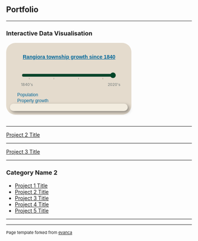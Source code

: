 ## Portfolio

---

### Interactive Data Visualisation 

<style type="text/css">	
  
    #play-controls {
        text-align: left;
        min-width: 320px;
        max-width: 320px;
        margin: 0 auto;
        padding: 5px 0 1em;
    }

    #play-controls * {
        display: inline-block;
        vertical-align: middle;
    }

	#steplist {
		display: none;
	}

	#slider-control-values {
		width: 270px;
		margin: 0px 10px 0px 30px;
		font-size: 10px;
        font-weight: 600;
		color: #8d918d;
	}
	
	.align-left {
		float: left;
	}
	
	.align-right {
		float: right;
	}

    #play-pause-button {
        width: 20px;
        height: 20px;
        text-align: center;
        font-size: 15px;
        cursor: pointer;
        color: #222;
        border: 0;
        background: transparent;
    }

    #play-range {
        margin: 2.5%;
        width: 80%;
        accent-color: #004529;
    }

    #play-output {
        font-family: Arial, Helvetica, sans-serif;
    }

    input[type="range"]::-moz-range-track {
        padding: 0 10px;
        background: repeating-linear-gradient(to right, 
            #ccc, 
            #ccc 10%, 
            #000 10%, 
            #000 11%, 
            #ccc 11%, 
            #ccc 20%);
	}

    #d3div {
        border-radius: 25px;
        background: #e4dbcd;
        padding: 10px; 
        width: 320px;
        height: auto;  
    }

    #d3div h4 a {
        margin: 10px 10px 10px 35px;
        font-family: sans-serif;
        font-size: 14px;
        font-weight: 600;
        color: #069; 
    }

    #divChart p, #divMap p {
        margin: 0px 0px 0px 20px;
        font-family: sans-serif;
        line-height: 16px;
        font-size: 12px;
        font-weight: 300;
        color: #069; 
    }
    
    
	#initialMap.hidden {
		display: none;
	}

    .propertylabel {
		font-family: Helvetica, sans-serif;
		font-size: 4px;
		fill: rgb(239,101,72);
		text-anchor: middle;
        display: none;
    }

    #divStoryBox {
        width: 300px;
        height: auto;
        padding: 10px;
        background-color: #f2ecdf;
        -webkit-border-radius: 10px;
        -moz-border-radius: 10px;
        border-radius: 10px;
        -webkit-box-shadow: 4px 4px 10px rgba(0, 0, 0, 0.4);
        -moz-box-shadow: 4px 4px 10px rgba(0, 0, 0, 0.4);
        box-shadow: 4px 4px 10px rgba(0, 0, 0, 0.4);
        pointer-events: none;
    }
			
	#divStoryBox.hidden {
		display: none;
	}

    #divStoryBox p {
        margin: 0;
        font-family: sans-serif;
        font-size: 12px;
        line-height: 16px;    
    }

</style>

<div id="d3div">
    <!-- Infographic title -->
    <h4><a href="/sample_page">Rangiora township growth since 1840</a></h4>
    <!-- Step slider with play/pause automation -->
    <div id="play-controls">
        <button id="play-pause-button" class="fa fa-play" title="play"></button>
        <input id="play-range" type="range" value="2020" min="1840" max="2020" step="10" list="steplist">
        <datalist id="steplist">
            <option>1850</option>
            <option>1900</option>
            <option>1950</option>
            <option>2000</option>
        </datalist>
        <output id="play-output" for="play-range" name="year"></output>
        <div id="slider-control-values">
            <div class="align-left">1840's</div>
            <div class="align-right">2020's</div>
            <div style="clear: both;"></div>
        </div>
    </div>
    <!-- Population bar chart -->
    <div id="divChart">
        <p>Population</p>
    </div>
    <!-- Properties map -->
    <div id="divMap">
        <p>Property growth</p>
    </div>
    <!-- Story box for text and images -->
    <div id="divStoryBox" >
        <p><strong><span id="storyBoxTitle" style="color: #069"></span></strong></p>
        <p><span id="storyBoxText"></span></p>
        <p><span id="storyBoxCitation" style="font-size: 9px; color: #8d918d"></span></p>
    </div>
</div>

<script src="https://d3js.org/d3.v7.min.js"></script>
<link rel="stylesheet" href="https://cdnjs.cloudflare.com/ajax/libs/font-awesome/4.7.0/css/font-awesome.min.css">
<script type="text/javascript">

    //Define Global variables
    const baseDataset = [ 
        { key: 0, decade: 1840, population: 0, color: `#004529`, text: `Prior to Ngati Toa's attack and destruction of Kaiapohia Pa in 1831, Ngai Tahu built pataka in Rangiora to store weapons and food.`, href: `https://waimakaririlibraries.com/__data/assets/pdf_file/0023/13874/Chapter-1-Breaching-the-Unknown-1.pdf`, image:`src="/images/Te_Rakawakaputa_sketch.png" alt="Te Rakawakaputa on the Korotuaheka in December 1848" height="90px" width="160px"`},		
        { key: 1, decade: 1850, population: 20, color: `#004529`, text: `In 1851, Charles Torlesse and John Boys, together with their wives (two Townsend sisters from Ferrymead - Alicia and Priscilla) were the first Europeans to build homes on recently acquired rural sections in Rangiora`, href: `https://waimakaririlibraries.com/__data/assets/pdf_file/0023/13874/Chapter-1-Breaching-the-Unknown-1.pdf`, image:`src="/images/Te_Rakawakaputa_sketch.png" alt="Te Rakawakaputa on the Korotuaheka in December 1848" height="90px" width="160px"`},		
        { key: 2, decade: 1860, population: 200, color: `#006837`, text: `1860's text`, href: `https://waimakaririlibraries.com/__data/assets/pdf_file/0023/13874/Chapter-1-Breaching-the-Unknown-1.pdf`, image:`src="/images/Te_Rakawakaputa_sketch.png" alt="Te Rakawakaputa on the Korotuaheka in December 1848" height="90px" width="160px"`},		
        { key: 3, decade: 1870, population: 750, color: `#238443`, text: `1870's text`, href: `https://waimakaririlibraries.com/__data/assets/pdf_file/0023/13874/Chapter-1-Breaching-the-Unknown-1.pdf`, image:`src="/images/Te_Rakawakaputa_sketch.png" alt="Te Rakawakaputa on the Korotuaheka in December 1848" height="90px" width="160px"`},
        { key: 4, decade: 1880, population: 1500, color: `#41ab5d`, text: `1880's text`, href: `https://waimakaririlibraries.com/__data/assets/pdf_file/0023/13874/Chapter-1-Breaching-the-Unknown-1.pdf`, image:`src="/images/Te_Rakawakaputa_sketch.png" alt="Te Rakawakaputa on the Korotuaheka in December 1848" height="90px" width="160px"`},
        { key: 5, decade: 1890, population: 1800, color: `#78c679`, text: `1890's text`, href: `https://waimakaririlibraries.com/__data/assets/pdf_file/0023/13874/Chapter-1-Breaching-the-Unknown-1.pdf`, image:`src="/images/Te_Rakawakaputa_sketch.png" alt="Te Rakawakaputa on the Korotuaheka in December 1848" height="90px" width="160px"`},
        { key: 6, decade: 1900, population: 1800, color: `#addd8e`, text: `1900's text`, href: `https://waimakaririlibraries.com/__data/assets/pdf_file/0023/13874/Chapter-1-Breaching-the-Unknown-1.pdf`, image:`src="/images/Te_Rakawakaputa_sketch.png" alt="Te Rakawakaputa on the Korotuaheka in December 1848" height="90px" width="160px"`},
        { key: 7, decade: 1910, population: 1800, color: `#d9f0a3`, text: `By the 1910's, Rangiora had still not grown much`, href: `https://waimakaririlibraries.com/__data/assets/pdf_file/0023/13874/Chapter-1-Breaching-the-Unknown-1.pdf`, image:`src="/images/Te_Rakawakaputa_sketch.png" alt="Te Rakawakaputa on the Korotuaheka in December 1848" height="90px" width="160px"`},
        { key: 8, decade: 1920, population: 2000, color: `#f7fcb9`, text: `1920's text`, href: `https://waimakaririlibraries.com/__data/assets/pdf_file/0023/13874/Chapter-1-Breaching-the-Unknown-1.pdf`, image:`src="/images/Te_Rakawakaputa_sketch.png" alt="Te Rakawakaputa on the Korotuaheka in December 1848" height="90px" width="160px"`},
        { key: 9, decade: 1930, population: 2100, color: `#ffffe5`, text: `1930's text`, href: `https://waimakaririlibraries.com/__data/assets/pdf_file/0023/13874/Chapter-1-Breaching-the-Unknown-1.pdf`, image:`src="/images/Te_Rakawakaputa_sketch.png" alt="Te Rakawakaputa on the Korotuaheka in December 1848" height="90px" width="160px"`},
        { key: 10, decade: 1940, population: 2300, color: `#fff7bc`, text: `1940's text`, href: `https://waimakaririlibraries.com/__data/assets/pdf_file/0023/13874/Chapter-1-Breaching-the-Unknown-1.pdf`, image:`src="/images/Te_Rakawakaputa_sketch.png" alt="Te Rakawakaputa on the Korotuaheka in December 1848" height="90px" width="160px"`},
        { key: 11, decade: 1950, population: 2800, color: `#fee391`, text: `1950's text`, href: `https://waimakaririlibraries.com/__data/assets/pdf_file/0023/13874/Chapter-1-Breaching-the-Unknown-1.pdf`, image:`src="/images/Te_Rakawakaputa_sketch.png" alt="Te Rakawakaputa on the Korotuaheka in December 1848" height="90px" width="160px"`},
        { key: 12, decade: 1960, population: 3500, color: `#fec44f`, text: `1960's text`, href: `https://waimakaririlibraries.com/__data/assets/pdf_file/0023/13874/Chapter-1-Breaching-the-Unknown-1.pdf`, image:`src="/images/Te_Rakawakaputa_sketch.png" alt="Te Rakawakaputa on the Korotuaheka in December 1848" height="90px" width="160px"`},
        { key: 13, decade: 1970, population: 4800, color: `#fe9929`, text: `1970's text`, href: `https://waimakaririlibraries.com/__data/assets/pdf_file/0023/13874/Chapter-1-Breaching-the-Unknown-1.pdf`, image:`src="/images/Te_Rakawakaputa_sketch.png" alt="Te Rakawakaputa on the Korotuaheka in December 1848" height="90px" width="160px"`} ,
        { key: 14, decade: 1980, population: 6400, color: `#ec7014`, text: `1980's text`, href: `https://waimakaririlibraries.com/__data/assets/pdf_file/0023/13874/Chapter-1-Breaching-the-Unknown-1.pdf`, image:`src="/images/Te_Rakawakaputa_sketch.png" alt="Te Rakawakaputa on the Korotuaheka in December 1848" height="90px" width="160px"`},
        { key: 15, decade: 1990, population: 8800, color: `#cc4c02`, text: `1990's text`, href: `https://waimakaririlibraries.com/__data/assets/pdf_file/0023/13874/Chapter-1-Breaching-the-Unknown-1.pdf`, image:`src="/images/Te_Rakawakaputa_sketch.png" alt="Te Rakawakaputa on the Korotuaheka in December 1848" height="90px" width="160px"`},
        { key: 16, decade: 2000, population: 10800, color: `#e31a1c`, text: `2000's text`, href: `https://waimakaririlibraries.com/__data/assets/pdf_file/0023/13874/Chapter-1-Breaching-the-Unknown-1.pdf`, image:`src="/images/Te_Rakawakaputa_sketch.png" alt="Te Rakawakaputa on the Korotuaheka in December 1848" height="90px" width="160px"`},
        { key: 17, decade: 2010, population: 12000, color: `#bd0026`, text: `2010's text`, href: `https://waimakaririlibraries.com/__data/assets/pdf_file/0023/13874/Chapter-1-Breaching-the-Unknown-1.pdf`, image:`src="/images/Te_Rakawakaputa_sketch.png" alt="Te Rakawakaputa on the Korotuaheka in December 1848" height="90px" width="160px"`},
        { key: 18, decade: 2020, population: 23000, color: `#800026`, text: `Following the Christchurch earthquakes in 2010 and 2011, many "red stickered" residents used their Government and insurance pay-outs to build new homes in Rangiora subdivisions, recently developed on ex-farmland beyond the original town "belts".`, href: `https://waimakaririlibraries.com/__data/assets/pdf_file/0023/13874/Chapter-1-Breaching-the-Unknown-1.pdf`, image:`src="/images/Te_Rakawakaputa_sketch.png" alt="Te Rakawakaputa on the Korotuaheka in December 1848" height="90px" width="160px"`}
    ];

    const decades = [];
    const colors = [];
    baseDataset.forEach(item => {
        decades.push(item.decade);
        colors.push(item.color);
    })

    let decadeValue = 2020;
    let dataset = baseDataset.slice(0,decades.indexOf(decadeValue)+1);
    let decadeValueDataObject = [baseDataset[decades.indexOf(decadeValue)]];
    const maxPopulation = d3.max(baseDataset, d => d.population);

    const w = 300;
    const h = 300;
    
    //HTML step slider control with play/pause button
    const playBtn = document.querySelector(`#play-pause-button`);
    let sliderTimer = undefined;

    function play(button) {         //Autoplay the slider, redrawing the Infograph at each slider step
        button.title = `pause`;
        button.className = `fa fa-pause`;
        sliderTimer = setInterval(function () {
            if (decadeValue >= decades[decades.length - 1]) {
                decadeValue = decades[0];
            } else {
                decadeValue += 10;
            }
            redraw(`autoSlide`);
        }, 1500);
    }

    function pause(button) {        //Pause the slider, either when manually moving the slider or when clicking the pause button
        button.title = `play`;
        button.className = `fa fa-play`;
        clearTimeout(sliderTimer);
        sliderTimer = undefined;
    }
    
    playBtn.addEventListener('click', function () {     //Toggle play and pause when the button has been clicked
        if (sliderTimer === undefined) {
            play(this);
        } else {
            pause(this);
        }
    });

    document.querySelector(`#play-range`).addEventListener(`input`, function (e) {      //Redraw the Infograph when the input has been manually changed
        pause(playBtn);
        decadeValue = parseInt(e.target.value);
        redraw(`manualSlide`);
    });
			
    //Create bar chart svg element, scales and axes
    const chartMargin = { top: 10, right: 10, bottom: 10, left: 10 };
    const chartWidth = 300 - chartMargin.left - chartMargin.right;
    const chartHeight = 60 - chartMargin.top - chartMargin.bottom;
    const barHeight = 20;

    const svgChart = d3
        .select(`div#divChart`)
        .append(`svg`)
        .attr(`width`, chartWidth + chartMargin.left + chartMargin.right)
        .attr(`height`, chartHeight + chartMargin.top + chartMargin.bottom)
        .append(`g`)
        .attr(`transform`, `translate(20,0)`);

    const xScale = d3.scaleLinear()
        .domain([0, maxPopulation])
        .range([0, chartWidth]);

    const yScale = d3.scaleBand()
        .domain([decadeValue])
        .rangeRound([0, chartHeight])
        .padding(0.15);

    const xAxis = d3.axisBottom(xScale).ticks(4, `,.3d`).tickSize(1);
    const yAxis = d3.axisLeft(yScale).tickValues([]);

    svgChart.append(`g`)
        .attr(`transform`, `translate(0,${chartHeight - 10})`)
        .call(xAxis)
        .call(g => g.select(`.domain`).remove());

    svgChart.append(`g`)
        .call(yAxis)
        .call(g => g.select(`.domain`).remove());

    //Define path generator, using the geoMercator projection
    const projection = d3
        .geoMercator()
        .scale([340000])
        .center([172.642, -43.319]);

    const path = d3.geoPath(projection);
    
    //Create map svg element and append 1840's map sketch
    const svgMap = d3
        .select(`div#divMap`)
        .append(`svg`)
        .attr(`width`, w)
        .attr(`height`, h);

    svgMap.append(`svg:image`)
        .attr(`id`, `initialMap`)
        .attr(`class`, `hidden`)
        .attr(`xlink:href`, `/images/rangiora_map_1848.png`)
        .attr(`x`, 30)
        .attr(`y`, 20)
        .attr(`width`, 250)
        .attr(`height`, 250);
             
    //Function - add bar to population bar chart svg
    function populationChart() {
        svgChart.selectAll(`rect`)
            .data(decadeValueDataObject)
            .enter()
            .append(`rect`)
            .attr(`x`, 0)
            .attr(`y`, d => yScale(d.decade))
            .attr(`height`, barHeight)
            .attr(`width`,d => ( d.population * chartWidth / maxPopulation ))
            .attr(`fill`, d => d.color);
    }
    
    //Function - set up properties map svg
    function propertyMap () {
        d3.json("/data/rangiora_property_titles.json").then(json => {				

            //Bind data and create one path per property
            const rangioramap = svgMap
                .selectAll("path")
                .data(json.features)
                .enter()
                .append("path")
                .attr("d", path)                   
                .attr("fill", function(d) {
                    //Get decade color for the property
                    const value = parseInt(d.properties.decade);
                    if (value && value <= decadeValue) {
                        return colors[decades.indexOf(value)];
                    } else {            // If property decade does not exist or is > input decade
                        return "transparent";
                    }
                });

            //Create one label per property
            const propertyLabels = svgMap
                .selectAll("text")
                .data(json.features)
                .enter()
                .append("text")
                .attr("class", "propertylabel")
                .attr("x", function(d) { return path.centroid(d)[0]; })
                .attr("y", function(d) { return path.centroid(d)[1]; })
                .text(function(d) {
                    if (d.properties.seqno) {
                        return d.properties.seqno;
                    }
                });

        }).catch( err => {console.log(err)});   
    }
                
    //Function - set up story box svg
    function storyBox () {
        d3.select(`#divStoryBox`)
            .select(`#storyBoxTitle`)
            .text(decadeValue + `'s population: ` + dataset[decades.indexOf(decadeValue)].population);

        d3.select(`#divStoryBox`)
            .select(`#storyBoxText`)
            .html(`<span>${dataset[decades.indexOf(decadeValue)].text}<br><a href="${dataset[decades.indexOf(decadeValue)].href}"><img ${dataset[decades.indexOf(decadeValue)].image}></a></span>`);

        d3.select(`#divStoryBox`)
            .select(`#storyBoxCitation`)
            .text(decadeValue < 1980 ? `Source: Rangiora by D.N Hawkins, Rangiora Borough Council 1983` : ``);
            
        //Display the story box
        d3.select(`#divStoryBox`).classed(`hidden`, false);    
    }
    
    //Function - redraw Infograph on change of decade in slider control
    //(this happens either by manually moving the range input on the slider, or from a timer when the slider is played automatically)
    function redraw(slideMode) {

        const lastKeyValue = dataset.length - 1;
        if (decadeValue != decades[dataset.length - 1]) {
            dataset = baseDataset.slice(0,decades.indexOf(decadeValue)+1);
        }
        
        const input = document.querySelector('#play-range');
        if (slideMode = `autoSlide`) {
			input.value = decadeValue;
		}

        //Update bar chart to reflect population early in the selected decade    
        decadeValueDataObject = [baseDataset[decades.indexOf(decadeValue)]];
        yScale.domain([decadeValue])
            .padding(0.15);

        const bar = svgChart.selectAll("rect")
            .data(decadeValueDataObject);

       bar.enter()
            .append("rect")
            .attr(`x`, chartWidth)
            .attr(`y`, d => yScale(d.decade))
            .attr(`height`, barHeight)
            .attr(`width`,d => ( d.population * chartWidth / maxPopulation ))
            .attr(`fill`, d => d.color)
            .merge(bar)
            .transition()
            .duration(200)
            .attr(`x`, 0)
            .attr(`y`, d => yScale(d.decade))
            .attr(`height`, barHeight)
            .attr(`width`,d => ( d.population * chartWidth / maxPopulation ))
            .attr(`fill`, d => d.color);
      
        // change map to reflect property titles issued up to and including the selected decade
        if (decadeValue != 1840) {
            d3.select(`#initialMap`).classed(`hidden`, true);
        } else {
            d3.select(`#initialMap`).classed(`hidden`, false);
        }

        svgMap.selectAll("path")
            .transition()
            .attr("fill", function(d,i) {
                //Get data value
                const value = parseInt(d.properties.decade);
                if (value && value <= decadeValue) {
                    return colors[decades.indexOf(value)];
                } else {            //If property decade does not exist or is > input decade
                    return "transparent";
            }});

        //Update the story text box with text and images relevant to the selected decade
        d3.select(`#divStoryBox`)
            .select(`#storyBoxTitle`)
            .text(decadeValue + `'s population: ` + dataset[decades.indexOf(decadeValue)].population);

        d3.select(`#divStoryBox`)
            .select(`#storyBoxText`)
            .html(`<span>${dataset[decades.indexOf(decadeValue)].text}<br><a href="${dataset[decades.indexOf(decadeValue)].href}"><img ${dataset[decades.indexOf(decadeValue)].image}></a></span>`);

        d3.select(`#divStoryBox`)
            .select(`#storyBoxCitation`)
            .text(decadeValue < 1980 ? `Source: Rangiora by D.N Hawkins, Rangiora Borough Council 1983` : ``);
        
        //Display the story text box
        d3.select(`#divStoryBox`).classed(`hidden`, false);
            
    }			
    
    //Function - main function that runs each of the component functions
    function runInfographic () {

        populationChart();		//Sets up initial display of the population bar chart	
        
        propertyMap();			//Sets up initial display of the properties map
        
        storyBox();				//Sets up initial display of the story box
		
    }
    
    runInfographic();

</script>

<br/>

---
[Project 2 Title](/pdf/sample_presentation.pdf)


---
[Project 3 Title](http://example.com/)


---

### Category Name 2

- [Project 1 Title](http://example.com/)
- [Project 2 Title](http://example.com/)
- [Project 3 Title](http://example.com/)
- [Project 4 Title](http://example.com/)
- [Project 5 Title](http://example.com/)

---




---
<p style="font-size:11px">Page template forked from <a href="https://github.com/evanca/quick-portfolio">evanca</a></p>
<!-- Remove above link if you don't want to attibute -->
